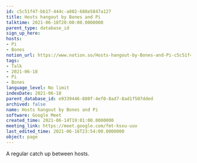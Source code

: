 ```yaml
---
id: c5c51f47-bb17-444c-a802-688e5847a127
title: Hosts hangout by Bones and Pi
talktime: 2021-06-18T20:00:00.0000000
parent_type: database_id
sign_up_here: 
hosts:
- Pi
- Bones
notion_url: https://www.notion.so/Hosts-hangout-by-Bones-and-Pi-c5c51f47bb17444ca802688e5847a127
tags:
- Talk
- 2021-06-18
- Pi
- Bones
language_level: No limit
indexDate: 2021-06-18
parent_database_id: e9339446-880f-4ef0-8ad7-8ad1f507dded
archived: false
name: Hosts hangout by Bones and Pi
software: Google Meet
created_time: 2021-06-14T19:01:00.0000000
meeting_link: https://meet.google.com/fmt-ksxu-uuv
last_edited_time: 2021-06-16T23:54:00.0000000
object: page
---
```


A regular catch up between hosts.


